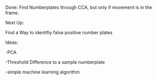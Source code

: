 Done:
Find Numberplates through CCA, but only if movement is in the frame.

Next Up:

Find a Way to identifiy false positive number plates

Ideas:

-PCA

-Threshold Difference to a sample numberplate

-simple machine learning algorithm
